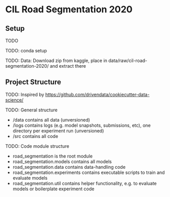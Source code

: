 CIL Road Segmentation 2020
==========================

Setup
-----
TODO

TODO: conda setup

TODO: Data: Download zip from kaggle, place in data/raw/cil-road-segmentation-2020/ and extract there


Project Structure
-----------------
TODO: Inspired by https://github.com/drivendata/cookiecutter-data-science/

TODO: General structure
- /data contains all data (unversioned)
- /logs contains logs (e.g. model snapshots, submissions, etc), one directory per experiment run (unversioned)
- /src contains all code

TODO: Code module structure
- road_segmentation is the root module
- road_segmentation.models contains all models
- road_segmentation.data contains data-handling code
- road_segmentation.experiments contains executable scripts to train and evaluate models
- road_segmentation.util contains helper functionality, e.g. to evaluate models or boilerplate experiment code
